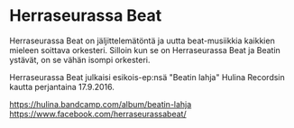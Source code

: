# Herraseurassa Beat

Herraseurassa Beat on jäljittelemätöntä ja uutta beat-musiikkia kaikkien mieleen soittava orkesteri. Silloin kun se on Herraseurassa Beat ja Beatin ystävät, on se vähän isompi orkesteri.

Herraseurassa Beat julkaisi esikois-ep:nsä "Beatin lahja" Hulina Recordsin kautta perjantaina 17.9.2016.

https://hulina.bandcamp.com/album/beatin-lahja
https://www.facebook.com/herraseurassabeat/